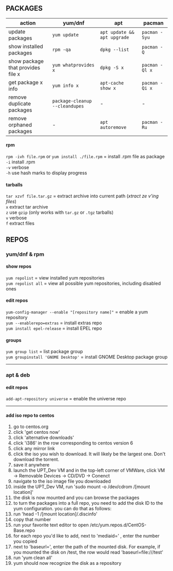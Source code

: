 
## PACKAGES

| action                               | yum/dnf                        | apt                         | pacman             |
| ------------------------------------ | ------------------------------ | --------------------------- | ------------------ |
| update packages                      | `yum update`                   | `apt update && apt upgrade` | `pacman -Syu`      |
| show installed packages              | `rpm -qa`                      | `dpkg --list`               | `pacman -Q`        |
| show package that provides file x    | `yum whatprovides x`           | `dpkg -S x`                 | `pacman -Ql x`     |
| get package x info                   | `yum info x`                   | `apt-cache show x`          | `pacman -Qi x`     |
| remove duplicate packages            | `package-cleanup --cleandupes` | -                           | -                  |
| remove orphaned packages             | -                              | `apt autoremove`            | `pacman -Ru`       |

#### rpm

`rpm -ivh file.rpm` or `yum install ./file.rpm` = install .rpm file as package \
`-i` install .rpm \
`-v` verbose \
`-h` use hash marks to display progress

#### tarballs

`tar xzvf file.tar.gz` = extract archive into current path (*xtract ze v'ing files*) \
`x` extract tar archive \
`z` use `gzip` (only works with `tar.gz` or `.tgz` tarballs) \
`v` verbose \
`f` extract files


## REPOS

### yum/dnf & rpm

#### show repos
`yum repolist` = view installed yum repositories \
`yum repolist all` = view all possible yum repositories, including disabled ones 

#### edit repos
`yum-config-manager --enable "[repository name]"` = enable a yum repository \
`yum --enablerepo=extras` = install extras repo \
`yum install epel-release` = install EPEL repo

#### groups
`yum group list` = list package group \
`yum groupinstall 'GNOME Desktop'` = install GNOME Desktop package group 

---
### apt & deb

#### edit repos
`add-apt-repository universe` = enable the universe repo

---
#### add iso repo to centos
1. go to centos.org
1. click 'get centos now'
1. click 'alternative downloads'
1. click 'i386' in the row corresponding to centos version 6
1. click any mirror link
1. click the iso you wish to download. It will likely be the largest one. Don't download the torrent.
1. save it anywhere
1. launch the UPT_Dev VM and in the top-left corner of VMWare, click VM -> Removable Devices -> CD/DVD -> Conenct
1. navigate to the iso image file you downloaded
1. inside the UPT_Dev VM, run 'sudo mount -o /dev/cdrom /[mount location]'
1. the disk is now mounted and you can browse the packages
1. to turn the packages into a full repo, you need to add the disk ID to the yum configuration. you can do that as follows:
1. run 'head -1 /[mount location]/.discinfo'
1. copy that number
1. run your favorite text editor to open /etc/yum.repos.d/CentOS-Base.repo
1. for each repo you'd like to add, next to 'mediaid=' , enter the number you copied
1. next to 'baseurl=', enter the path of the mounted disk. For example, if you mounted the disk on /test, the row would read 'baseurl=file:///test'
1. run 'yum clean all'
1. yum should now recognize the disk as a repository

